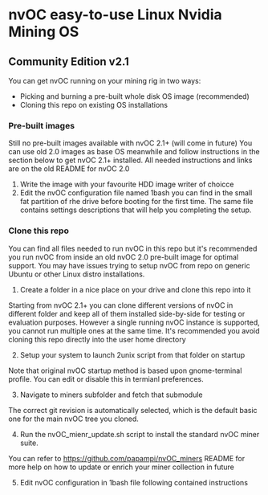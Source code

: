 # nvOC easy-to-use Linux Nvidia Mining OS
## Community Edition v2.1
You can get nvOC running on your mining rig in two ways:
- Picking and burning a pre-built whole disk OS image (recommended)
- Cloning this repo on existing OS installations

### Pre-built images
Still no pre-built images available with nvOC 2.1+ (will come in future)
You can use old 2.0 images as base OS meanwhile and follow instructions in the section below to get nvOC 2.1+ installed. All needed instructions and links are on the old README for nvOC 2.0
1. Write the image with your favourite HDD image writer of choicce
2. Edit the nvOC configuration file named 1bash you can find in the small fat partition of rhe drive before booting for the first time. The same file contains settings descriptions that will help you completing the setup.

### Clone this repo
You can find all files needed to run nvOC in this repo but it's recommended you run nvOC from inside an old nvOC 2.0 pre-built image for optimal support. You may have issues trying to setup nvOC from repo on generic Ubuntu or other Linux distro installations.
1. Create a folder in a nice place on your drive and clone this repo into it

Starting from nvOC 2.1+ you can clone different versions of nvOC in different folder and keep all of them installed side-by-side for testing or evaluation purposes. However a single running nvOC instance is supported, you cannot run multiple ones at the same time. It's recommended you avoid cloning this repo directly into the user home directory

2. Setup your system to launch 2unix script from that folder on startup

Note that original nvOC startup method is based upon gnome-terminal profile. You can edit or disable this in termianl preferences.

3. Navigate to miners subfolder and fetch that submodule

The correct git revision is automatically selected, which is the default basic one for the main nvOC tree you cloned.

4. Run the nvOC_mienr_update.sh script to install the standard nvOC miner suite.

You can refer to https://github.com/papampi/nvOC_miners README for more help on how to update or enrich your miner collection in future

5. Edit nvOC configuration in 1bash file following contained instructions
